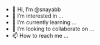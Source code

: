 - 👋 Hi, I’m @snayabb
- 👀 I’m interested in ...
- 🌱 I’m currently learning ...
- 💞️ I’m looking to collaborate on ...
- 📫 How to reach me ...

<!---
snayabb/snayabb is a ✨ special ✨ repository because its `README.md` (this file) appears on your GitHub profile.
You can click the Preview link to take a look at your changes.
--->
